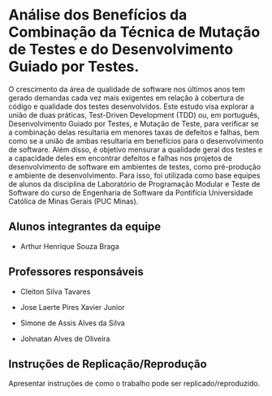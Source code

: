 # Análise dos Benefícios da Combinação da Técnica de Mutação de Testes e do Desenvolvimento Guiado por Testes.

O crescimento da área de qualidade de software nos últimos anos tem gerado demandas cada vez mais exigentes em relação à cobertura de código e qualidade dos testes desenvolvidos. Este estudo visa explorar a união de duas práticas, Test-Driven Development (TDD) ou, em português, Desenvolvimento Guiado por Testes, e Mutação de Teste, para verificar se a combinação delas resultaria em menores taxas de defeitos e falhas, bem como se a união de ambas resultaria em benefícios para o desenvolvimento de software. Além disso, é objetivo mensurar a qualidade geral dos testes e a capacidade deles em encontrar defeitos e falhas nos projetos de desenvolvimento de software em ambientes de testes, como pré-produção e ambiente de desenvolvimento. Para isso, foi utilizada como base equipes de alunos da disciplina de Laboratório de Programação Modular e Teste de Software do curso de Engenharia de Software da Pontifícia Universidade Católica de Minas Gerais (PUC Minas).

## Alunos integrantes da equipe

* Arthur Henrique Souza Braga

## Professores responsáveis

* Cleiton Silva Tavares
* Jose Laerte Pires Xavier Junior
* Simone de Assis Alves da Silva

* Johnatan Alves de Oliveira

## Instruções de Replicação/Reprodução

Apresentar instruções de como o trabalho pode ser replicado/reproduzido.

